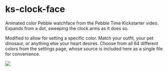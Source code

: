 # ks-clock-face

Animated color Pebble watchface from the Pebble Time Kickstarter video. Expands
from a dot, sweeping the clock arms as it does so.

Modified to allow for setting a specific color.  Match your outfit, your pet dinosaur, or anything else your heart desires.  Choose from all 64 different colors from the settings page, whose source is included here as a single file for convenience.

![](screenshots/screenshot-color.png)
